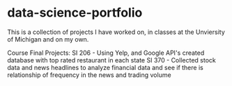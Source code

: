 # data-science-portfolio

This is a collection of projects I have worked on, in classes at the Unviersity of Michigan and on my own. 

Course Final Projects:
  SI 206 - Using Yelp, and Google API's created database with top rated restaurant in each state
  SI 370 - Collected stock data and news headlines to analyze financial data and see if there is relationship of frequency in the news and trading volume
